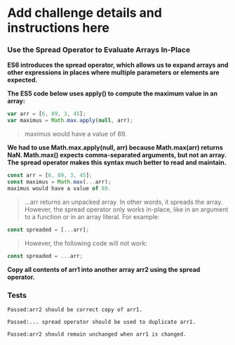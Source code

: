 # Add challenge details and instructions here

### Use the Spread Operator to Evaluate Arrays In-Place

**ES6 introduces the spread operator, which allows us to expand arrays and other expressions in places where multiple parameters or elements are expected.**

**The ES5 code below uses apply() to compute the maximum value in an array:**

```js
var arr = [6, 89, 3, 45];
var maximus = Math.max.apply(null, arr);
```

> maximus would have a value of 89.

**We had to use Math.max.apply(null, arr) because Math.max(arr) returns NaN. Math.max() expects comma-separated arguments, but not an array. The spread operator makes this syntax much better to read and maintain.**

```js
const arr = [6, 89, 3, 45];
const maximus = Math.max(...arr);
maximus would have a value of 89.
```

> ...arr returns an unpacked array. In other words, it spreads the array. However, the spread operator only works in-place, like in an argument to a function or in an array literal. For example:

```js
const spreaded = [...arr];
```

> However, the following code will not work:

```js
const spreaded = ...arr;
```

**Copy all contents of arr1 into another array arr2 using the spread operator.**

### Tests

`Passed:arr2 should be correct copy of arr1.`

`Passed:... spread operator should be used to duplicate arr1.`

`Passed:arr2 should remain unchanged when arr1 is changed.`
